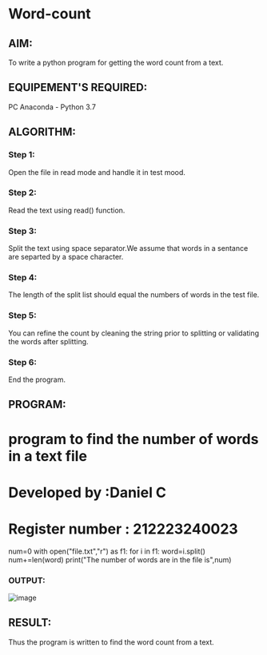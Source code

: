 # Word-count
## AIM:
To write a python program for getting the word count from a text.
## EQUIPEMENT'S REQUIRED: 
PC
Anaconda - Python 3.7
## ALGORITHM: 
### Step 1:
Open the file in read mode and handle it in test mood.

### Step 2:
Read the text using read() function.

### Step 3:
Split the text using space separator.We assume that words in a sentance are separted by a space character.

### Step 4:
The length of the split list should equal the numbers of words in the test file.

### Step 5:
You can refine the count by cleaning the string prior to splitting or validating the words after splitting.

### Step 6:
End the program.

## PROGRAM:
# program to find the number of words in a text file
# Developed by :Daniel C
# Register number : 212223240023
num=0
with open("file.txt","r") as f1:
    for i in f1:
        word=i.split()
        num+=len(word)
print("The number of words are in the file is",num)

### OUTPUT:
![image](https://github.com/Daniel-christal/Word-count/assets/145742847/0b3a0c20-03d7-4d74-adcd-f5019b4b8953)

## RESULT:
Thus the program is written to find the word count from a text.
